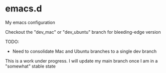 # emacs.d
My emacs configuration

Checkout the "dev_mac" or "dev_ubuntu" branch for bleeding-edge version 

TODO: 
- Need to consolidate Mac and Ubuntu branches to a single dev branch

This is a work under progress. I will update my main branch once I am in a "somewhat" stable state
